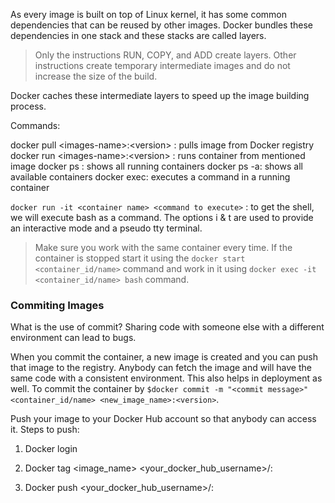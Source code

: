 As every image is built on top of Linux kernel, it has some common dependencies that can be reused by other images. 
Docker bundles these dependencies in one stack and these stacks are called layers.

> Only the instructions RUN, COPY, and ADD create layers. Other instructions create temporary intermediate images and do not increase the size of the build.

Docker caches these intermediate layers to speed up the image building process. 

Commands:

docker pull \<images-name>:\<version> : pulls image from Docker registry
docker run \<images-name>:\<version> : runs container from mentioned image
docker ps : shows all running containers
docker ps -a: shows all available containers
docker exec: executes a command in a running container

`docker run -it <container name> <command to execute>` : to get the shell, we will execute bash as a command. 
The options i & t are used to provide an interactive mode and a pseudo tty terminal.

> Make sure you work with the same container every time. If the container is stopped start it using the `docker start <container_id/name>` command and work in it using `docker exec -it <container_id/name> bash` command.

### Commiting Images

What is the use of commit? Sharing code with someone else with a different environment can lead to bugs.

When you commit the container, a new image is created and you can push that image to the registry. 
Anybody can fetch the image and will have the same code with a consistent environment. This also helps in deployment as well.
To commit the container by `$docker commit -m "<commit message>" <container_id/name> <new_image_name>:<version>`.

Push your image to your Docker Hub account so that anybody can access it. Steps to push:

1. Docker login

2. Docker tag <image_name> <your_docker_hub_username>/<image>:<version>

3. Docker push <your_docker_hub_username>/<image>:<version>

